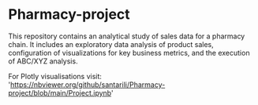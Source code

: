 # Pharmacy-project
This repository contains an analytical study of sales data for a pharmacy chain. It includes an exploratory data analysis of product sales, configuration of visualizations for key business metrics, and the execution of ABC/XYZ analysis.

For Plotly visualisations visit: 'https://nbviewer.org/github/santarili/Pharmacy-project/blob/main/Project.ipynb'
